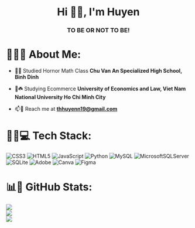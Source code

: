 <h1 align="center">Hi 👋🫨, I'm Huyen</h1>
<h3 align="center">TO BE OR NOT TO BE!</h3>

# 🤌🏻🌟 About Me:
- 🔭📎 Studied Hornor Math Class **Chu Van An Specialized High School, Binh Dinh**

- 🌱☘️ Studying Ecommerce **University of Economics and Law, Viet Nam National University Ho Chi Minh City**

- 📫📧 Reach me at **thhuyenn19@gmail.com**

# 👩‍💻💻 Tech Stack:

![CSS3](https://img.shields.io/badge/css3-%231572B6.svg?style=for-the-badge&logo=css3&logoColor=white) ![HTML5](https://img.shields.io/badge/html5-%23E34F26.svg?style=for-the-badge&logo=html5&logoColor=white) ![JavaScript](https://img.shields.io/badge/javascript-%23323330.svg?style=for-the-badge&logo=javascript&logoColor=%23F7DF1E) ![Python](https://img.shields.io/badge/python-3670A0?style=for-the-badge&logo=python&logoColor=ffdd54) ![MySQL](https://img.shields.io/badge/mysql-4479A1.svg?style=for-the-badge&logo=mysql&logoColor=white) ![MicrosoftSQLServer](https://img.shields.io/badge/Microsoft%20SQL%20Server-CC2927?style=for-the-badge&logo=microsoft%20sql%20server&logoColor=white) ![SQLite](https://img.shields.io/badge/sqlite-%2307405e.svg?style=for-the-badge&logo=sqlite&logoColor=white) ![Adobe](https://img.shields.io/badge/adobe-%23FF0000.svg?style=for-the-badge&logo=adobe&logoColor=white) ![Canva](https://img.shields.io/badge/Canva-%2300C4CC.svg?style=for-the-badge&logo=Canva&logoColor=white) ![Figma](https://img.shields.io/badge/figma-%23F24E1E.svg?style=for-the-badge&logo=figma&logoColor=white)

# 📊💫 GitHub Stats:
![](https://github-readme-stats.vercel.app/api?username=thhuyenn19&theme=synthwave&hide_border=false&include_all_commits=false&count_private=false)<br/>
![](https://github-readme-streak-stats.herokuapp.com/?user=thhuyenn19&theme=synthwave&hide_border=false)<br/>
![](https://github-readme-stats.vercel.app/api/top-langs/?username=thhuyenn19&theme=synthwave&hide_border=false&include_all_commits=false&count_private=false&layout=compact)


